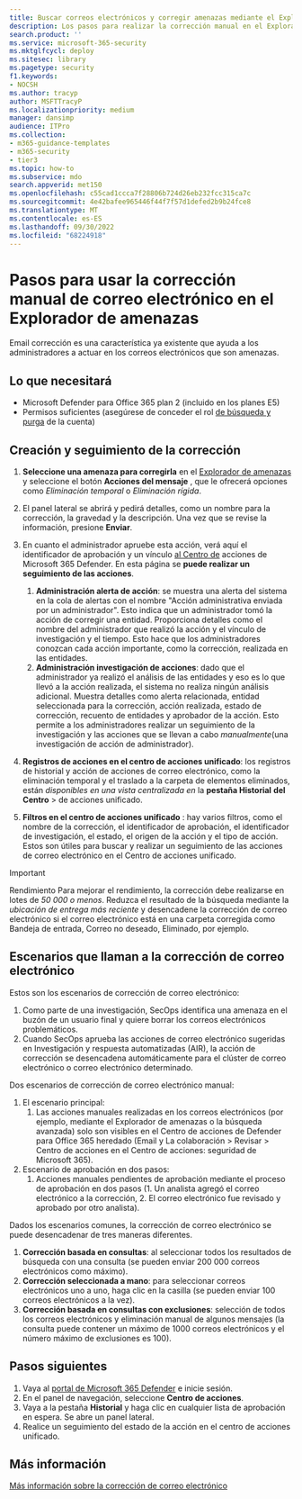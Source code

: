```yaml
---
title: Buscar correos electrónicos y corregir amenazas mediante el Explorador de amenazas en Microsoft 365 Defender
description: Los pasos para realizar la corrección manual en el Explorador de amenazas en Microsoft 365 Defender, incluido cómo obtener el mejor rendimiento y escenarios que llaman a la corrección.
search.product: ''
ms.service: microsoft-365-security
ms.mktglfcycl: deploy
ms.sitesec: library
ms.pagetype: security
f1.keywords:
- NOCSH
ms.author: tracyp
author: MSFTTracyP
ms.localizationpriority: medium
manager: dansimp
audience: ITPro
ms.collection:
- m365-guidance-templates
- m365-security
- tier3
ms.topic: how-to
ms.subservice: mdo
search.appverid: met150
ms.openlocfilehash: c55cad1ccca7f28806b724d26eb232fcc315ca7c
ms.sourcegitcommit: 4e42bafee965446f44f7f57d1defed2b9b24fce8
ms.translationtype: MT
ms.contentlocale: es-ES
ms.lasthandoff: 09/30/2022
ms.locfileid: "68224918"
---
```

# <a name="steps-to-use-manual-email-remediation-in-threat-explorer"></a>Pasos para usar la corrección manual de correo electrónico en el Explorador de amenazas

Email corrección es una característica ya existente que ayuda a los administradores a actuar en los correos electrónicos que son amenazas.

## <a name="what-youll-need"></a>Lo que necesitará
- Microsoft Defender para Office 365 plan 2 (incluido en los planes E5)
- Permisos suficientes (asegúrese de conceder el rol [de búsqueda y purga](https://sip.security.microsoft.com/securitypermissions) de la cuenta)

## <a name="create-and-track-the-remediation"></a>Creación y seguimiento de la corrección

1. **Seleccione una amenaza para corregirla** en el [Explorador de amenazas](https://security.microsoft.com/threatexplorer) y seleccione el botón **Acciones del mensaje** , que le ofrecerá opciones como *Eliminación temporal* o *Eliminación rígida*.
1. El panel lateral se abrirá y pedirá detalles, como un nombre para la corrección, la gravedad y la descripción. Una vez que se revise la información, presione **Enviar**.
1. En cuanto el administrador apruebe esta acción, verá aquí el identificador de aprobación y un vínculo [al Centro de](https://security.microsoft.com/action-center/history) acciones de Microsoft 365 Defender. En esta página se **puede realizar un seguimiento de las acciones**.

    1. **Administración alerta de acción**: se muestra una alerta del sistema en la cola de alertas con el nombre "Acción administrativa enviada por un administrador". Esto indica que un administrador tomó la acción de corregir una entidad. Proporciona detalles como el nombre del administrador que realizó la acción y el vínculo de investigación y el tiempo. Esto hace que los administradores conozcan cada acción importante, como la corrección, realizada en las entidades.
    1. **Administración investigación de acciones**: dado que el administrador ya realizó el análisis de las entidades y eso es lo que llevó a la acción realizada, el sistema no realiza ningún análisis adicional. Muestra detalles como alerta relacionada, entidad seleccionada para la corrección, acción realizada, estado de corrección, recuento de entidades y aprobador de la acción. Esto permite a los administradores realizar un seguimiento de la investigación y las acciones que se llevan a cabo *manualmente*(una investigación de acción de administrador).
1. **Registros de acciones en el centro de acciones unificado**: los registros de historial y acción de acciones de correo electrónico, como la eliminación temporal y el traslado a la carpeta de elementos eliminados, están *disponibles en una vista centralizada en* la **pestaña Historial** **del Centro** >  de acciones unificado. 
1. **Filtros en el centro de acciones unificado** : hay varios filtros, como el nombre de la corrección, el identificador de aprobación, el identificador de investigación, el estado, el origen de la acción y el tipo de acción. Estos son útiles para buscar y realizar un seguimiento de las acciones de correo electrónico en el Centro de acciones unificado.

> [!IMPORTANT]
> Rendimiento Para mejorar el rendimiento, la corrección debe realizarse en lotes de *50 000 o menos*. Reduzca el resultado de la búsqueda mediante la *ubicación de entrega más reciente* y desencadene la corrección de correo electrónico si el correo electrónico está en una carpeta corregida como Bandeja de entrada, Correo no deseado, Eliminado, por ejemplo.

## <a name="scenarios-that-call-for-email-remediation"></a>Escenarios que llaman a la corrección de correo electrónico

Estos son los escenarios de corrección de correo electrónico:

1. Como parte de una investigación, SecOps identifica una amenaza en el buzón de un usuario final y quiere borrar los correos electrónicos problemáticos.
1. Cuando SecOps aprueba las acciones de correo electrónico sugeridas en Investigación y respuesta automatizadas (AIR), la acción de corrección se desencadena automáticamente para el clúster de correo electrónico o correo electrónico determinado.

Dos escenarios de corrección de correo electrónico manual:

1. El escenario principal:
    1. Las acciones manuales realizadas en los correos electrónicos (por ejemplo, mediante el Explorador de amenazas o la búsqueda avanzada) solo son visibles en el Centro de acciones de Defender para Office 365 heredado (Email y La colaboración > Revisar > Centro de acciones en el Centro de acciones: seguridad de Microsoft 365).  
1. Escenario de aprobación en dos pasos:
    1. Acciones manuales pendientes de aprobación mediante el proceso de aprobación en dos pasos (1. Un analista agregó el correo electrónico a la corrección, 2. El correo electrónico fue revisado y aprobado por otro analista).

Dados los escenarios comunes, la corrección de correo electrónico se puede desencadenar de tres maneras diferentes.

1. **Corrección basada en consultas**: al seleccionar todos los resultados de búsqueda con una consulta (se pueden enviar 200 000 correos electrónicos como máximo).
1. **Corrección seleccionada a mano**: para seleccionar correos electrónicos uno a uno, haga clic en la casilla (se pueden enviar 100 correos electrónicos a la vez).
1. **Corrección basada en consultas con exclusiones**: selección de todos los correos electrónicos y eliminación manual de algunos mensajes (la consulta puede contener un máximo de 1000 correos electrónicos y el número máximo de exclusiones es 100).

## <a name="next-steps"></a>Pasos siguientes
1. Vaya al [portal de Microsoft 365 Defender](https://security.microsoft.com) e inicie sesión.
1. En el panel de navegación, seleccione **Centro de acciones**.
1. Vaya a la pestaña **Historial** y haga clic en cualquier lista de aprobación en espera. Se abre un panel lateral.  
1. Realice un seguimiento del estado de la acción en el centro de acciones unificado.

## <a name="more-information"></a>Más información

[Más información sobre la corrección de correo electrónico](../../office-365-security/air-review-approve-pending-completed-actions.md)
